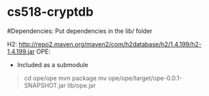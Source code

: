 # cs518-cryptdb

#Dependencies:
Put dependencies in the lib/ folder

H2: http://repo2.maven.org/maven2/com/h2database/h2/1.4.199/h2-1.4.199.jar
OPE:
- Included as a submodule
> cd ope/ope
> mvn package
> mv ope/ope/target/ope-0.0.1-SNAPSHOT.jar lib/ope.jar
